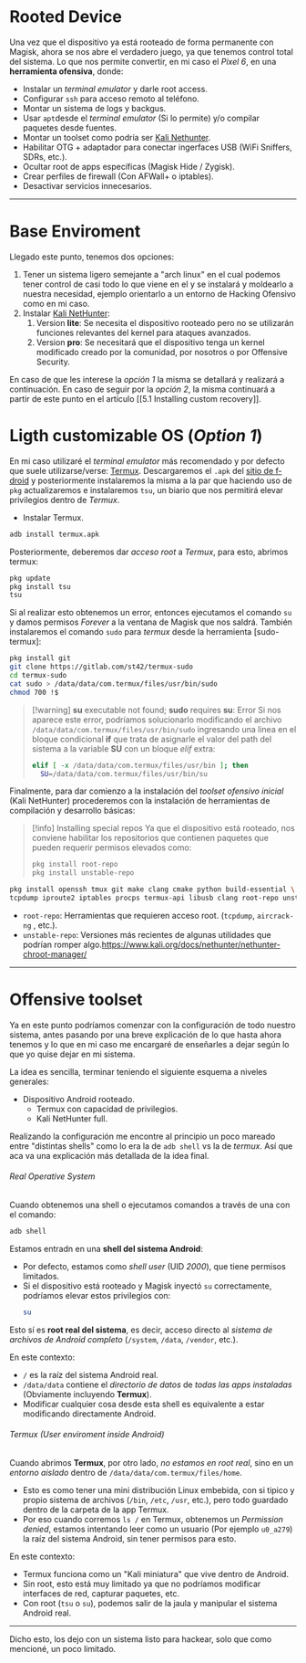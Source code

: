 # Rooted Device

Una vez que el dispositivo ya está rooteado de forma permanente con Magisk, ahora se nos abre el verdadero juego, ya que tenemos control total del sistema. Lo que nos permite convertir, en mi caso el *Pixel 6*, en una **herramienta ofensiva**, donde:

- Instalar un *terminal emulator* y darle root access.
- Configurar `ssh` para acceso remoto al teléfono.
- Montar un sistema de logs y backgus.
- Usar `apt`desde el *terminal emulator* (Si lo permite) y/o compilar paquetes desde fuentes.
- Montar un toolset como podría ser [Kali Nethunter](https://www.kali.org/get-kali/#kali-mobile).
- Habilitar OTG + adaptador para conectar ingerfaces USB (WiFi Sniffers, SDRs, etc.).
- Ocultar root de apps específicas (Magisk Hide / Zygisk).
- Crear perfiles de firewall (Con AFWall+ o iptables).
- Desactivar servicios innecesarios.

-----
# Base Enviroment

Llegado este punto, tenemos dos opciones:

1. Tener un sistema ligero semejante a "arch linux" en el cual podemos tener control de casi todo lo que viene en el y se instalará y moldearlo a nuestra necesidad, ejemplo orientarlo a un entorno de Hacking Ofensivo como en mi caso.
2. Instalar [Kali NetHunter](https://www.kali.org/docs/nethunter/):
	1. Version **lite**: Se necesita el dispositivo rooteado pero no se utilizarán funciones relevantes del kernel para ataques avanzados.
	2. Version **pro**: Se necesitará que el dispositivo tenga un kernel modificado creado por la comunidad, por nosotros o por Offensive Security.

En caso de que les interese la *opción* *1* la misma se detallará y realizará a continuación. En caso de seguir por la *opción* *2*, la misma continuará a partir de este punto en el artículo [[5.1 Installing custom recovery]].

# Ligth customizable OS (*Option 1*)

En mi caso utilizaré el *terminal emulator* más recomendado y por defecto que suele utilizarse/verse: [Termux](https://termux.dev/en/). Descargaremos el `.apk` del [sitio de f-droid](https://f-droid.org/en/packages/com.termux/) y posteriormente instalaremos la misma a la par que haciendo uso de `pkg` actualizaremos e instalaremos `tsu`, un biario que nos permitirá elevar privilegios dentro de *Termux*.

- Instalar Termux.
 ```bash
adb install termux.apk
```

Posteriormente, deberemos dar *acceso root* a *Termux*, para esto, abrimos termux:

```bash
pkg update
pkg install tsu
tsu
```

Si al realizar esto obtenemos un error, entonces ejecutamos el comando `su` y damos permisos *Forever* a la ventana de Magisk que nos saldrá. También instalaremos el comando `sudo` para *termux* desde la herramienta [sudo-termux]:

```bash
pkg install git
git clone https://gitlab.com/st42/termux-sudo
cd termux-sudo
cat sudo > /data/data/com.termux/files/usr/bin/sudo
chmod 700 !$ 
```

> [!warning] **su** executable not found; **sudo** requires **su**:  Error
> Si nos aparece este error, podríamos solucionarlo modificando el archivo `/data/data/com.termux/files/usr/bin/sudo` ingresando una linea en el bloque condicional **if** que trata de asignarle el valor del path del sistema a la variable **SU** con un bloque *elif* extra:
> 
> ```bash
> elif [ -x /data/data/com.termux/files/usr/bin ]; then
> 	SU=/data/data/com.termux/files/usr/bin/su
> ```

Finalmente, para dar comienzo a la instalación del *toolset ofensivo inicial* (Kali NetHunter) procederemos con la instalación de herramientas de compilación y desarrollo básicas:

> [!info] Installing special repos
> Ya que el dispositivo está rooteado, nos conviene habilitar los repositorios que contienen paquetes que pueden requerir permisos elevados como:
> ```bash
> pkg install root-repo
> pkg install unstable-repo
> ```

```bash
pkg install openssh tmux git make clang cmake python build-essential \
tcpdump iproute2 iptables procps termux-api libusb clang root-repo unstable-repo
```

- `root-repo`: Herramientas que requieren acceso root. (`tcpdump`, `aircrack-ng` , etc.).
- `unstable-repo`: Versiones más recientes de algunas utilidades que podrían romper algo.https://www.kali.org/docs/nethunter/nethunter-chroot-manager/

----
# Offensive toolset

Ya en este punto podríamos comenzar con la configuración de todo nuestro sistema, antes pasando por una breve explicación de lo que hasta ahora tenemos y lo que en mi caso me encargaré de enseñarles a dejar según lo que yo quise dejar en mi sistema.

La idea es sencilla, terminar teniendo el siguiente esquema a niveles generales:

- Dispositivo Android rooteado.
	- Termux con capacidad de privilegios.
	- Kali NetHunter full.

Realizando la configuración me encontre al principio un poco mareado entre "distintas shells" como lo era la de `adb shell` vs la de *termux*. Así que aca va una explicación más detallada de la idea final.
###### Real Operative System

Cuando obtenemos una shell o ejecutamos comandos a través de una con el comando: 

```bash
adb shell
```

Estamos entradn en una **shell del sistema Android**:
- Por defecto, estamos como *shell user* (UID *2000*), que tiene permisos limitados.
- Si el dispositivo está rooteado y Magisk inyectó `su` correctamente, podríamos elevar estos privilegios con:
	```bash
	su
	```
Esto sí es **root real del sistema**, es decir, acceso directo al *sistema de archivos de Android completo* (`/system`, `/data`, `/vendor`, etc.).

En este contexto:

- `/` es la raíz del sistema Android real.
- `/data/data` contiene el *directorio de datos* de *todas las apps instaladas* (Obviamente incluyendo **Termux**).
- Modificar cualquier cosa desde esta shell es equivalente a estar modificando directamente Android.
###### Termux (User enviroment inside Android)

Cuando abrimos **Termux**, por otro lado, *no estamos en root real*, sino en un *entorno aislado* dentro de `/data/data/com.termux/files/home`.

- Esto es como tener una mini distribución Linux embebida, con si tipico y propio sistema de archivos (`/bin`, `/etc`, `/usr`, etc.), pero todo guardado dentro de la carpeta de la app Termux.
- Por eso cuando corremos `ls /` en Termux, obtenemos un *Permission denied*, estamos intentando leer como un usuario (Por ejemplo `u0_a279`) la raíz del sistema Android, sin tener permisos para esto.

En este contexto:

- Termux funciona como un "Kali miniatura" que vive dentro de Android.
- Sin root, esto está muy limitado ya que no podríamos modificar interfaces de red, capturar paquetes, etc.
- Con root (`tsu` o `su`), podemos salir de la jaula y manipular el sistema Android real.

----
 
 Dicho esto, los dejo con un sistema listo para hackear, solo que como mencioné, un poco limitado.